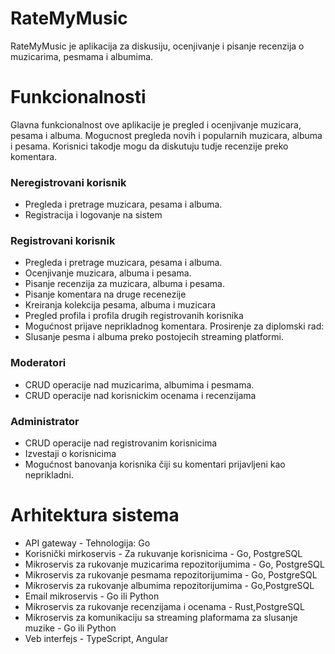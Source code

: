 # RateMyMusic
RateMyMusic je aplikacija za diskusiju, ocenjivanje i pisanje recenzija o muzicarima, pesmama i albumima.

# Funkcionalnosti
Glavna funkcionalnost ove aplikacije je pregled i ocenjivanje muzicara, pesama i albuma.
Mogucnost pregleda novih i popularnih muzicara, albuma i pesama. Korisnici takodje mogu da diskutuju tudje recenzije preko komentara.

### Neregistrovani korisnik
- Pregleda i pretrage muzicara, pesama i albuma.
- Registracija i logovanje na sistem

### Registrovani korisnik
- Pregleda i pretrage muzicara, pesama i albuma.
- Ocenjivanje muzicara, albuma i pesama.
- Pisanje recenzija za muzicara, albuma i pesama.
- Pisanje komentara na druge recenezije
- Kreiranja kolekcija pesama, albuma i muzicara
- Pregled profila i profila drugih registrovanih korisnika
- Mogućnost prijave neprikladnog komentara.
Prosirenje za diplomski rad:
- Slusanje pesma i albuma preko postojecih streaming platformi.

### Moderatori
- CRUD operacije nad muzicarima, albumima i pesmama.
- CRUD operacije nad korisnickim ocenama i recenzijama

### Administrator
- CRUD operacije nad registrovanim korisnicima
- Izvestaji o korisnicima
- Mogućnost banovanja korisnika čiji su komentari prijavljeni kao neprikladni.

# Arhitektura sistema
* API gateway - Tehnologija: Go
* Korisnički mirkoservis - Za rukuvanje korisnicima - Go, PostgreSQL 
* Mikroservis za rukovanje muzicarima repozitorijumima - Go, PostgreSQL 
* Mikroservis za rukovanje pesmama repozitorijumima - Go, PostgreSQL 
* Mikroservis za rukovanje albumima repozitorijumima - Go,PostgreSQL 
* Email mikroservis - Go ili Python
* Mikroservis za rukovanje recenzijama i ocenama - Rust,PostgreSQL 
* Mikroservis za komunikaciju sa streaming plaformama za slusanje muzike - Go ili Python
* Veb interfejs - TypeScript, Angular


